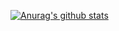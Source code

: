 [![Anurag's github stats](https://github-readme-stats.vercel.app/api?username=abcnull&theme=dark)](https://github.com/anuraghazra/github-readme-stats)
